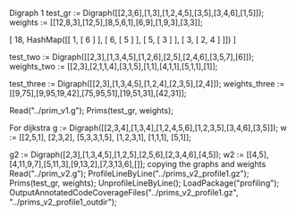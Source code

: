 Digraph 1
test_gr := Digraph([[2,3,6],[1,3],[1,2,4,5],[3,5],[3,4,6],[1,5]]); 
weights := [[12,8,3],[12,5],[8,5,6,1],[6,9],[1,9,3],[3,3]];  

[ 18, HashMap([[ 1, [ 6 ] ], [ 6, [ 5 ] ], [ 5, [ 3 ] ], [ 3, [ 2, 4 ] ]]) ]



test_two := Digraph([[2,3],[1,3,4,5],[1,2,6],[2,5],[2,4,6],[3,5,7],[6]]);
weights_two := [[2,3],[2,1,1,4],[3,1,5],[1,1],[4,1,1],[5,1,1],[1]]; 


test_three := Digraph([[2,3],[1,3,4,5],[1,2,4],[2,3,5],[2,4]]);
weights_three := [[9,75],[9,95,19,42],[75,95,51],[19,51,31],[42,31]];


Read("../prim_v1.g"); Prims(test_gr, weights); 



For dijkstra
g := Digraph([[2,3,4],[1,3,4],[1,2,4,5,6],[1,2,3,5],[3,4,6],[3,5]]);
w := [[2,5,1], [2,3,2], [5,3,3,1,5], [1,2,3,1], [1,1,1], [5,1]];

<!-- https://www.scaler.com/topics/data-structures/dijkstra-algorithm/ -->
g2 := Digraph([2,3],[1,3,4,5],[1,2,5],[2,5,6],[2,3,4,6],[4,5]);
w2 := [[4,5],[4,11,9,7],[5,11,3],[9,13,2],[7,3,13,6],[]]; copying the graphs and weights
Read("../prim_v2.g");
ProfileLineByLine("../prims_v2_profile1.gz"); Prims(test_gr, weights); UnprofileLineByLine();
LoadPackage("profiling");
OutputAnnotatedCodeCoverageFiles("../prims_v2_profile1.gz", "../prims_v2_profile1_outdir");